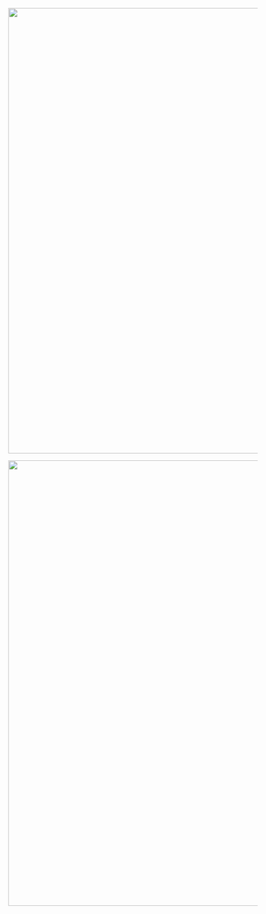 <p align="center"><img src="https://user-images.githubusercontent.com/79950091/176428940-60545dcc-fe0c-4f21-abe7-8092e04f1488.png" width="700" height="900"></p>
<p align="center"><img src="https://user-images.githubusercontent.com/79950091/177046415-bb0c7244-90f4-4056-9cb8-d4c3bd3f6e7c.png" width="700" height="900"></p>
